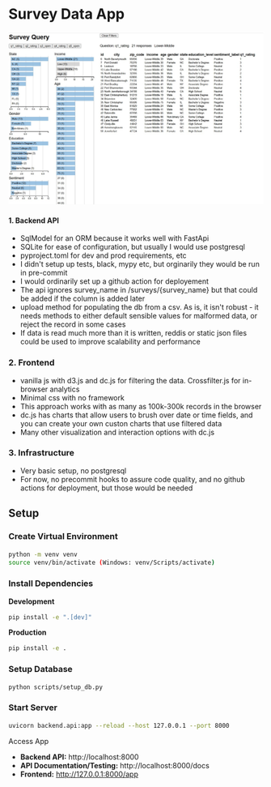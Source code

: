 # Survey Data App

![Survey App Screenshot](images/screenshot.jpg)

#### 1. Backend API
- SqlModel for an ORM because it works well with FastApi
- SQLite for ease of configuration, but usually I would use postgresql
- pyproject.toml for dev and prod requirements, etc
- I didn't setup up tests, black, mypy etc, but orginarily they would be run in pre-commit
- I would ordinarily set up a github action for deployement
- The api ignores survey_name in /surveys/{survey_name} but that could be added if the column is added later
- upload method for populating the db from a csv. As is, it isn't robust - it needs methods to either default sensible values for malformed data, or reject the record in some cases
- If data is read much more than it is written, reddis or static json files could be used to improve scalability and performance   
### 2. Frontend
- vanilla js with d3.js and dc.js for filtering the data. Crossfilter.js for in-browser analytics
- Minimal css with no framework 
- This approach works with as many as 100k-300k records in the browser
- dc.js has charts that allow users to brush over date or time fields, and you can create your own custon charts that use filtered data
- Many other visualization and interaction options with dc.js  
### 3. Infrastructure
- Very basic setup, no postgresql
- For now, no precommit hooks to assure code quality, and no github actions for deployment, but those would be needed


## Setup

### Create Virtual Environment

```bash
python -m venv venv
source venv/bin/activate (Windows: venv/Scripts/activate)
```

### Install Dependencies

**Development**
```bash
pip install -e ".[dev]"
```

**Production**
```bash
pip install -e .
```

### Setup Database
```bash
python scripts/setup_db.py
```

### Start Server
```bash
uvicorn backend.api:app --reload --host 127.0.0.1 --port 8000
```

Access App
- **Backend API:** http://localhost:8000
- **API Documentation/Testing:** http://localhost:8000/docs
- **Frontend:** http://127.0.0.1:8000/app


